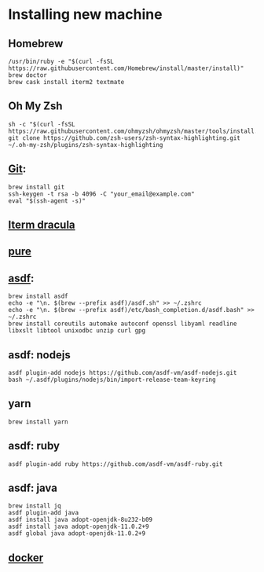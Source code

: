 # Installing new machine

## Homebrew
    /usr/bin/ruby -e "$(curl -fsSL https://raw.githubusercontent.com/Homebrew/install/master/install)"
    brew doctor
    brew cask install iterm2 textmate

## Oh My Zsh
    sh -c "$(curl -fsSL https://raw.githubusercontent.com/ohmyzsh/ohmyzsh/master/tools/install.sh)"
    git clone https://github.com/zsh-users/zsh-syntax-highlighting.git ~/.oh-my-zsh/plugins/zsh-syntax-highlighting

## [Git](https://help.github.com/en/enterprise/2.17/user/authenticating-to-github/generating-a-new-ssh-key-and-adding-it-to-the-ssh-agent): 
    brew install git
    ssh-keygen -t rsa -b 4096 -C "your_email@example.com"
    eval "$(ssh-agent -s)"

## [Iterm dracula](https://draculatheme.com/iterm/)

## [pure](https://github.com/sindresorhus/pure)

## [asdf](https://asdf-vm.com/#/core-manage-asdf-vm): 
    brew install asdf
    echo -e "\n. $(brew --prefix asdf)/asdf.sh" >> ~/.zshrc
    echo -e "\n. $(brew --prefix asdf)/etc/bash_completion.d/asdf.bash" >> ~/.zshrc
    brew install coreutils automake autoconf openssl libyaml readline libxslt libtool unixodbc unzip curl gpg

## asdf: nodejs
    asdf plugin-add nodejs https://github.com/asdf-vm/asdf-nodejs.git
    bash ~/.asdf/plugins/nodejs/bin/import-release-team-keyring

## yarn
    brew install yarn

## asdf: ruby
    asdf plugin-add ruby https://github.com/asdf-vm/asdf-ruby.git

## asdf: java
    brew install jq
    asdf plugin-add java
    asdf install java adopt-openjdk-8u232-b09
    asdf install java adopt-openjdk-11.0.2+9
    asdf global java adopt-openjdk-11.0.2+9
    

## [docker](https://hub.docker.com/)
